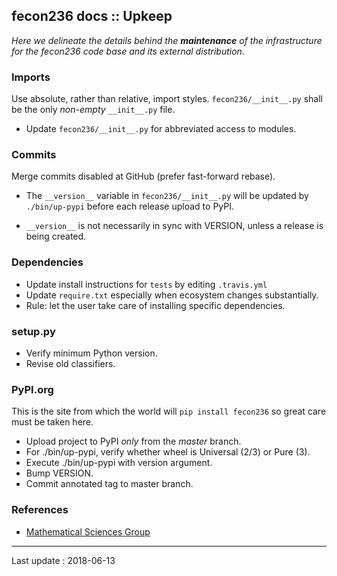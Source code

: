 ## fecon236 docs :: Upkeep

*Here we delineate the details behind the ***maintenance***
of the infrastructure for the fecon236 code base and
its external distribution.*


### Imports

Use absolute, rather than relative, import styles.
`fecon236/__init__.py` shall be the only *non-empty* `__init__.py` file.

- Update `fecon236/__init__.py` for abbreviated access to modules.


### Commits

Merge commits disabled at GitHub (prefer fast-forward rebase).

- The `__version__` variable in `fecon236/__init__.py` will be updated
  by `./bin/up-pypi` before each release upload to PyPI.

- `__version__` is not necessarily in sync with VERSION,
  unless a release is being created.


### Dependencies

- Update install instructions for `tests` by editing `.travis.yml`
- Update `require.txt` especially when ecosystem changes substantially.
- Rule: let the user take care of installing specific dependencies.


### setup.py

- Verify minimum Python version.
- Revise old classifiers.


### PyPI.org

This is the site from which the world will `pip install fecon236`
so great care must be taken here.

- Upload project to PyPI *only* from the *master* branch.
- For ./bin/up-pypi, verify whether wheel is Universal (2/3) or Pure (3).
- Execute ./bin/up-pypi with version argument.
- Bump VERSION.
- Commit annotated tag to master branch.


### References

- [Mathematical Sciences Group](https://github.com/MathSci)


---

Last update : 2018-06-13
